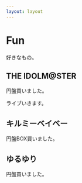```yaml
---
layout: layout
---
```

# Fun

好きなもの。

## THE IDOLM@STER

円盤買いました。

ライブいきます。

## キルミーベイベー

円盤BOX買いました。

## ゆるゆり

円盤買いました。
